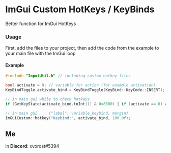 # ImGui Custom HotKeys / KeyBinds
Better function for ImGui HotKeys<be>

### Usage
First, add the files to your project, then add the code from the example to your main file with the ImGui loop<br>

#### Example
```cpp
#include "InputUtil.h" // including custom hotkey files

bool activate = 0; // variable for action (for example activation)
KeyBindToggle activate_bind = KeyBindToggle(KeyBind::KeyCode::INSERT); // key variable, selected default hotkey (insert)

// in main gui while to check hotkeys
if (GetKeyState(activate_bind.toInt()) & 0x8000) { if (activate == 0) activate = 1; else activate = 0; Beep(1000, 150); Sleep(200); }

// in main gui     ("label", variable_keybind, margin)
ImGuiCustom::hotkey("Keybind:", activate_bind, 100.0f);
```

## Me
in **Discord**: xvorost#5394
